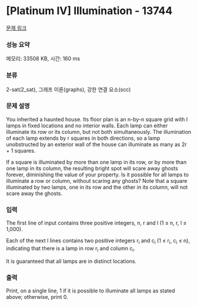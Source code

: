 # [Platinum IV] Illumination - 13744 

[문제 링크](https://www.acmicpc.net/problem/13744) 

### 성능 요약

메모리: 33508 KB, 시간: 160 ms

### 분류

2-sat(2_sat), 그래프 이론(graphs), 강한 연결 요소(scc)

### 문제 설명

<p>You inherited a haunted house. Its floor plan is an n-by-n square grid with l lamps in fixed locations and no interior walls. Each lamp can either illuminate its row or its column, but not both simultaneously. The illumination of each lamp extends by r squares in both directions, so a lamp unobstructed by an exterior wall of the house can illuminate as many as 2r + 1 squares.</p>

<p>If a square is illuminated by more than one lamp in its row, or by more than one lamp in its column, the resulting bright spot will scare away ghosts forever, diminishing the value of your property. Is it possible for all lamps to illuminate a row or column, without scaring any ghosts? Note that a square illuminated by two lamps, one in its row and the other in its column, will not scare away the ghosts.</p>

### 입력 

 <p>The first line of input contains three positive integers, n, r and l (1 ≤ n, r, l ≤ 1,000).</p>

<p>Each of the next l lines contains two positive integers r<sub>i</sub> and c<sub>i</sub> (1 ≤ r<sub>i</sub>, c<sub>i</sub> ≤ n), indicating that there is a lamp in row r<sub>i</sub> and column c<sub>i</sub>.</p>

<p>It is guaranteed that all lamps are in distinct locations.</p>

### 출력 

 <p>Print, on a single line, 1 if it is possible to illuminate all lamps as stated above; otherwise, print 0.</p>

